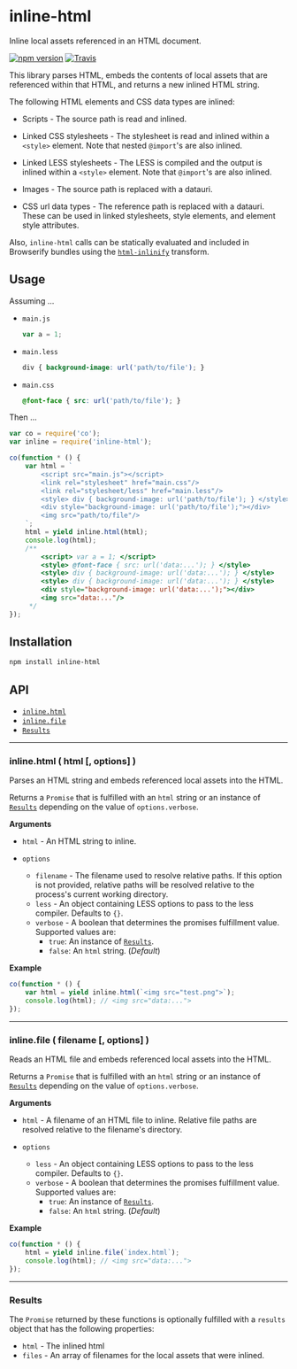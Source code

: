 # inline-html

Inline local assets referenced in an HTML document.

[![npm version](https://img.shields.io/npm/v/inline-html.svg)](https://www.npmjs.com/package/inline-html)
[![Travis](https://img.shields.io/travis/panosoft/inline-html.svg)](https://travis-ci.org/panosoft/inline-html)

This library parses HTML, embeds the contents of local assets that are referenced within that HTML, and returns a new inlined HTML string.

The following HTML elements and CSS data types are inlined:

- Scripts - The source path is read and inlined.

- Linked CSS stylesheets - The stylesheet is read and inlined within a `<style>` element. Note that nested `@import`'s are also inlined.

- Linked LESS stylesheets - The LESS is compiled and the output is inlined within a `<style>` element. Note that `@import`'s are also inlined.

- Images - The source path is replaced with a datauri.

- CSS url data types - The reference path is replaced with a datauri. These can be used in linked stylesheets, style elements, and element style attributes.

Also, `inline-html` calls can be statically evaluated and included in Browserify bundles using the [`html-inlinify`](https://github.com/panosoft/html-inlinify) transform.

## Usage

Assuming ...

- `main.js`

	```js
	var a = 1;
	```

- `main.less`

	```css
	div { background-image: url('path/to/file'); }
	```

- `main.css`

	```css
	@font-face { src: url('path/to/file'); }
	```

Then ...

```js
var co = require('co');
var inline = require('inline-html');

co(function * () {
	var html = `
		<script src="main.js"></script>
		<link rel="stylesheet" href="main.css"/>
		<link rel="stylesheet/less" href="main.less"/>
		<style> div { background-image: url('path/to/file'); } </style>
		<div style="background-image: url('path/to/file');"></div>
		<img src="path/to/file"/>
	`;
	html = yield inline.html(html);
	console.log(html);
	/**
		<script> var a = 1; </script>
		<style> @font-face { src: url('data:...'); } </style>
		<style> div { background-image: url('data:...'); } </style>
		<style> div { background-image: url('data:...'); } </style>
		<div style="background-image: url('data:...');"></div>
		<img src="data:..."/>
	 */
});
```

## Installation

```sh
npm install inline-html
```

## API

- [`inline.html`](#html)
- [`inline.file`](#file)
- [`Results`](#results)

---

<a name="html"></a>
### inline.html ( html [, options] )

Parses an HTML string and embeds referenced local assets into the HTML.

Returns a `Promise` that is fulfilled with an `html` string or an instance of [`Results`](#results) depending on the value of `options.verbose`.

__Arguments__

- `html` - An HTML string to inline.


- `options`
	- `filename` - The filename used to resolve relative paths. If this option is not provided, relative paths will be resolved relative to the process's current working directory.
	- `less` - An object containing LESS options to pass to the less compiler. Defaults to `{}`.
	- `verbose` - A boolean that determines the promises fulfillment value. Supported values are:
		- `true`: An instance of [`Results`](#results).
		- `false`: An `html` string. (_Default_)

__Example__

```js
co(function * () {
	var html = yield inline.html(`<img src="test.png">`);
	console.log(html); // <img src="data:...">
});
```

---

<a name="file"></a>
### inline.file ( filename [, options] )

Reads an HTML file and embeds referenced local assets into the HTML.

Returns a `Promise` that is fulfilled with an `html` string or an instance of [`Results`](#results) depending on the value of `options.verbose`.

__Arguments__

- `html` - A filename of an HTML file to inline. Relative file paths are resolved relative to the filename's directory.


- `options`
	- `less` - An object containing LESS options to pass to the less compiler. Defaults to `{}`.
	- `verbose` - A boolean that determines the promises fulfillment value. Supported values are:
		- `true`: An instance of [`Results`](#results).
		- `false`: An `html` string. (_Default_)

__Example__

```js
co(function * () {
	html = yield inline.file(`index.html`);
	console.log(html); // <img src="data:...">
});
```

---

<a name="results"></a>
### Results

The `Promise` returned by these functions is optionally fulfilled with a `results` object that has the following properties:

- `html` - The inlined html
- `files` - An array of filenames for the local assets that were inlined.
